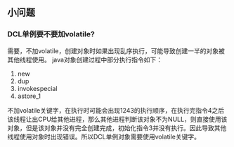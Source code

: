 ## 小问题
### DCL单例要不要加volatile?
需要，不加volatile，创建对象时如果出现乱序执行，可能导致创建一半的对象被其他线程使用。
java对象创建过程中部分执行指令如下：
1. new
2. dup
3. invokespecial
4. astore_1

不加volatile关键字，在执行时可能会出现1243的执行顺序，在执行完指令4之后该线程让出CPU给其他进程，那么其他进程判断该对象不为NULL，则直接使用该对象，但是该对象并没有完全创建完成，初始化指令3并没有执行。因此导致其他线程使用对象时出现错误。所以DCL单例对象需要使用volatile关键字。


   




